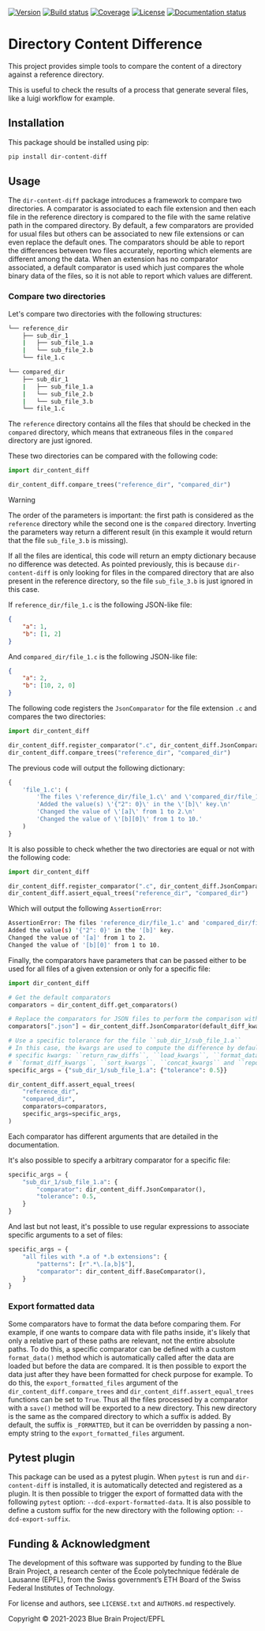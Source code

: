 [![Version](https://img.shields.io/pypi/v/dir-content-diff)](https://github.com/BlueBrain/dir-content-diff/releases)
[![Build status](https://github.com/BlueBrain/dir-content-diff/actions/workflows/run-tox.yml/badge.svg?branch=main)](https://github.com/BlueBrain/dir-content-diff/actions)
[![Coverage](https://codecov.io/github/BlueBrain/dir-content-diff/coverage.svg?branch=main)](https://codecov.io/github/BlueBrain/dir-content-diff?branch=main)
[![License](https://img.shields.io/badge/License-Apache%202-blue)](https://github.com/BlueBrain/dir-content-diff/blob/main/LICENSE.txt)
[![Documentation status](https://readthedocs.org/projects/dir-content-diff/badge/?version=latest)](https://dir-content-diff.readthedocs.io/)


# Directory Content Difference

This project provides simple tools to compare the content of a directory against a reference
directory.

This is useful to check the results of a process that generate several files, like a luigi
workflow for example.


## Installation

This package should be installed using pip:

```bash
pip install dir-content-diff
```


## Usage

The ``dir-content-diff`` package introduces a framework to compare two directories. A comparator
is associated to each file extension and then each file in the reference directory is compared to
the file with the same relative path in the compared directory. By default, a few comparators are
provided for usual files but others can be associated to new file extensions or can even replace
the default ones. The comparators should be able to report the differences between two files
accurately, reporting which elements are different among the data. When an extension has no
comparator associated, a default comparator is used which just compares the whole binary data of
the files, so it is not able to report which values are different.

### Compare two directories

Let's compare two directories with the following structures:

```bash
└── reference_dir
    ├── sub_dir_1
    |   ├── sub_file_1.a
    |   └── sub_file_2.b
    └── file_1.c
```

```bash
└── compared_dir
    ├── sub_dir_1
    |   ├── sub_file_1.a
    |   └── sub_file_2.b
    |   └── sub_file_3.b
    └── file_1.c
```

The `reference` directory contains all the files that should be checked in the `compared` directory,
which means that extraneous files in the `compared` directory are just ignored.

These two directories can be compared with the following code:

```python
import dir_content_diff

dir_content_diff.compare_trees("reference_dir", "compared_dir")
```

> [!WARNING]
> The order of the parameters is important: the first path is considered as the `reference`
> directory while the second one is the `compared` directory. Inverting the parameters way return
> a different result (in this example it would return that the file `sub_file_3.b` is missing).

If all the files are identical, this code will return an empty dictionary because no difference
was detected. As pointed previously, this is because `dir-content-diff` is only looking for files
in the compared directory that are also present in the reference directory, so the file
`sub_file_3.b` is just ignored in this case.

If ``reference_dir/file_1.c`` is the following JSON-like file:

```json
{
    "a": 1,
    "b": [1, 2]
}
```

And ``compared_dir/file_1.c`` is the following JSON-like file:

```json
{
    "a": 2,
    "b": [10, 2, 0]
}
```

The following code registers the ``JsonComparator`` for the file extension ``.c`` and compares the
two directories:

```python
import dir_content_diff

dir_content_diff.register_comparator(".c", dir_content_diff.JsonComparator())
dir_content_diff.compare_trees("reference_dir", "compared_dir")
```

The previous code will output the following dictionary:

```python
{
    'file_1.c': (
        'The files \'reference_dir/file_1.c\' and \'compared_dir/file_1.c\' are different:\n'
        'Added the value(s) \'{"2": 0}\' in the \'[b]\' key.\n'
        'Changed the value of \'[a]\' from 1 to 2.\n'
        'Changed the value of \'[b][0]\' from 1 to 10.'
    )
}
```

It is also possible to check whether the two directories are equal or not with the following code:

```python
import dir_content_diff

dir_content_diff.register_comparator(".c", dir_content_diff.JsonComparator())
dir_content_diff.assert_equal_trees("reference_dir", "compared_dir")
```

Which will output the following ``AssertionError``:

```bash
AssertionError: The files 'reference_dir/file_1.c' and 'compared_dir/file_1.c' are different:
Added the value(s) '{"2": 0}' in the '[b]' key.
Changed the value of '[a]' from 1 to 2.
Changed the value of '[b][0]' from 1 to 10.
```

Finally, the comparators have parameters that can be passed either to be used for all files of a
given extension or only for a specific file:

```python
import dir_content_diff

# Get the default comparators
comparators = dir_content_diff.get_comparators()

# Replace the comparators for JSON files to perform the comparison with a given tolerance
comparators[".json"] = dir_content_diff.JsonComparator(default_diff_kwargs={"tolerance": 0.1})

# Use a specific tolerance for the file ``sub_dir_1/sub_file_1.a``
# In this case, the kwargs are used to compute the difference by default, except the following
# specific kwargs: ``return_raw_diffs``, ``load_kwargs``, ``format_data_kwargs``, ``filter_kwargs``,
# ``format_diff_kwargs``, ``sort_kwargs``, ``concat_kwargs`` and ``report_kwargs``.
specific_args = {"sub_dir_1/sub_file_1.a": {"tolerance": 0.5}}

dir_content_diff.assert_equal_trees(
    "reference_dir",
    "compared_dir",
    comparators=comparators,
    specific_args=specific_args,
)
```

Each comparator has different arguments that are detailed in the documentation.

It's also possible to specify a arbitrary comparator for a specific file:

```python
specific_args = {
    "sub_dir_1/sub_file_1.a": {
        "comparator": dir_content_diff.JsonComparator(),
        "tolerance": 0.5,
    }
}
```

And last but not least, it's possible to use regular expressions to associate specific arguments to
a set of files:

```python
specific_args = {
    "all files with *.a of *.b extensions": {
        "patterns": [r".*\.[a,b]$"],
        "comparator": dir_content_diff.BaseComparator(),
    }
}
```


### Export formatted data

Some comparators have to format the data before comparing them. For example, if one wants to
compare data with file paths inside, it's likely that only a relative part of these paths are
relevant, not the entire absolute paths. To do this, a specific comparator can be defined with a
custom ``format_data()`` method which is automatically called after the data are loaded but before
the data are compared. It is then possible to export the data just after they have been formatted
for check purpose for example. To do this, the ``export_formatted_files`` argument of the
``dir_content_diff.compare_trees`` and ``dir_content_diff.assert_equal_trees`` functions can be set
to ``True``. Thus all the files processed by a comparator with a ``save()`` method will be exported
to a new directory. This new directory is the same as the compared directory to which a suffix is
added. By default, the suffix is `` _FORMATTED ``, but it can be overridden by passing a non-empty
string to the ``export_formatted_files`` argument.

## Pytest plugin

This package can be used as a pytest plugin. When ``pytest`` is run and ``dir-content-diff`` is
installed, it is automatically detected and registered as a plugin. It is then possible to trigger
the export of formatted data with the following ``pytest`` option: ``--dcd-export-formatted-data``.
It is also possible to define a custom suffix for the new directory with the following option:
``--dcd-export-suffix``.


## Funding & Acknowledgment

The development of this software was supported by funding to the Blue Brain Project, a research
center of the École polytechnique fédérale de Lausanne (EPFL), from the Swiss government’s ETH
Board of the Swiss Federal Institutes of Technology.

For license and authors, see `LICENSE.txt` and `AUTHORS.md` respectively.

Copyright © 2021-2023 Blue Brain Project/EPFL
